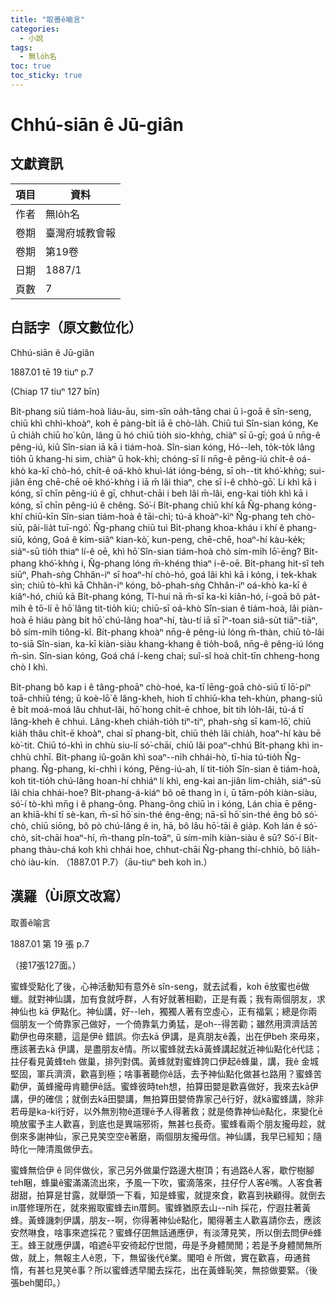 ```yaml
---
title: "取善ê喻言"
categories:
  - 小說
tags:
  - 無lo̍h名
toc: true
toc_sticky: true
---
```


# Chhú-siān ê Jū-giân

## 文獻資訊

| 項目 | 資料 |
|---|---|
| 作者 | 無lo̍h名 |
| 卷期 | 臺灣府城教會報 |
| 卷期 | 第19卷 |
| 日期 | 1887/1 |
| 頁數 | 7 |

## 白話字（原文數位化）

Chhú-siān ê Jū-giân

1887.01 tē 19 tiuⁿ p.7

(Chiap 17 tiuⁿ 127 bīn)

Bi̍t-phang siū tiám-hoà liáu-āu, sim-sîn oa̍h-tāng chai ū ì-goā ê sîn-seng, chiū khì chhì-khoàⁿ, koh ē pàng-bi̍t iā ē chò-la̍h. Chiū tuì Sîn-sian kóng, Ke ū chia̍h chiū ho͘ kûn, lâng ū hó chiū tio̍h sio-khǹg, chiàⁿ sī ū-gī; goá ū nn̄g-ê pêng-iú, kiû Sîn-sian iā kā i tiám-hoà. Sîn-sian kóng, Hó--leh, to̍k-to̍k lâng tio̍h ū khang-hi sim, chiàⁿ ū hok-khì; chóng-sī lí nn̄g-ê pêng-iú chi̍t-ê oá-khò ka-kī chò-hó, chi̍t-ê oá-khò khuì-la̍t ióng-béng, sī oh--tit khó͘-khǹg; sui-jiân ēng chē-chē oē khó͘-khǹg i iā m̄ lâi thiaⁿ, che sī i-ê chhò-gō͘. Lí khì kā i kóng, sī chīn pêng-iú ê gī, chhut-chāi i beh lâi m̄-lâi, eng-kai tio̍h khì kā i kóng, sī chīn pêng-iú ê chêng. Só͘-í Bi̍t-phang chiū khí kā N̂g-phang kóng-khí chiū-kīn Sîn-sian tiám-hoà ê tāi-chì; tú-á khoàⁿ-kìⁿ N̂g-phang teh chò-siū, pâi-lia̍t tuī-ngó͘. N̂g-phang chiū tuì Bi̍t-phang khoa-kháu i khí ê phang-siū, kóng, Goá ê kim-siâⁿ kian-kò͘, kun-peng, chē-chē, hoaⁿ-hí kàu-ke̍k; siáⁿ-sū tio̍h thiaⁿ lí-ê oē, khì hō͘ Sîn-sian tiám-hoà chò sím-mi̍h lō͘-ēng? Bi̍t-phang khó͘-khǹg i, N̂g-phang lóng m̄-khéng thiaⁿ i-ê-oē. Bi̍t-phang hit-sî teh siūⁿ, Phah-sǹg Chhân-iⁿ sī hoaⁿ-hí chò-hó, goá lâi khì kā i kóng, i tek-khak sìn; chiū tò-khì kā Chhân-iⁿ kóng, bô-phah-sǹg Chhân-iⁿ oá-khò ka-kī ê kiâⁿ-hó, chiū kā Bi̍t-phang kóng, Tî-hui nā m̄-sī ka-ki kiân-hó, í-goā bô pa̍t-mi̍h ê tō-lí ē hō͘ lâng tit-tio̍h kiù; chiū-sī oá-khò Sîn-sian ê tiám-hoà, lâi piàn-hoà ē hiáu pàng bi̍t hō͘ chú-lâng hoaⁿ-hí, tàu-tí iā sī īⁿ-toan siâ-su̍t tiāⁿ-tiāⁿ, bô sím-mi̍h tiông-kî. Bi̍t-phang khoàⁿ nn̄g-ê pêng-iú lóng m̄-thàn, chiū tò-lâi to-siā Sîn-sian, ka-kī kiàn-siàu khang-khang ê tio̍h-boâ, nn̄g-ê pêng-iú lóng m̄-sìn. Sîn-sian kóng, Goá chá í-keng chai; suî-sî hoà chi̍t-tīn chheng-hong chò I khì.

Bi̍t-phang bô kap i ê tâng-phoāⁿ chò-hoé, ka-tī lēng-goā chò-siū tī lō͘-piⁿ toā-chhiū téng; ū koè-lō͘ ê lâng-kheh, hioh tī chhiū-kha teh-khùn, phang-siū ê bi̍t moá-moá lâu chhut-lâi, hō͘ hong chi̍t-ē chhoe, bi̍t tih lo̍h-lâi, tú-á tī lâng-kheh ê chhuì. Lâng-kheh chia̍h-tio̍h tiⁿ-tiⁿ, phah-sǹg sī kam-lō͘, chiū kia̍h thâu chi̍t-ē khoàⁿ, chai sī phang-bi̍t, chiū the̍h lâi chia̍h, hoaⁿ-hí kàu bē kò͘-tit. Chiū tó-khì in chhù siu-lí só͘-chāi, chiū lâi poaⁿ-chhú Bi̍t-phang khì in-chhù chhī. Bi̍t-phang iû-goân khì soaⁿ--ni̍h chhái-hò, tī-hia tú-tio̍h N̂g-phang. N̂g-phang, ki-chhì i kóng, Pêng-iú-ah, lí tit-tio̍h Sîn-sian ê tiám-hoà, koh tit-tio̍h chú-lâng hoan-hí chhiáⁿ lí khì, eng-kai an-jiân lim-chia̍h, siáⁿ-sū lâi chia chhái-hoe? Bi̍t-phang-á-kiáⁿ bô oē thang ìn i, ū tām-po̍h kiàn-siàu, só͘-í tò-khì mn̄g i ê phang-ông. Phang-ông chiū ìn i kóng, Lán chia ē pêng-an khiā-khí tī sè-kan, m̄-sī hō͘ sin-thé êng-êng; nā-sī hō͘ sin-thé êng bô só͘-chò, chiū siōng, bô pò chú-lâng ê in, hā, bô lâu hō͘-tāi ê gia̍p. Koh lán ê só͘-chò, si̍t-chāi hoaⁿ-hí, m̄-thang pîn-toāⁿ, ū sím-mi̍h kiàn-siàu ê sū? Só͘-í Bi̍t-phang thàu-chá koh khì chhái hoe, chhut-chāi N̂g-phang thí-chhiò, bô lia̍h-chò iàu-kín. （1887.01 P.7）（āu-tiuⁿ beh koh ìn.）

## 漢羅（Ùi原文改寫）

取善ê喻言

1887.01 第 19 張 p.7

（接17張127面。）

蜜蜂受點化了後，心神活動知有意外ê sîn-seng，就去試看，koh ē放蜜也ē做蠟。就對神仙講，加有食就呼群，人有好就著相勸，正是有義；我有兩個朋友，求神仙也 kā 伊點化。神仙講，好--leh，獨獨人著有空虛心，正有福氣；總是你兩個朋友一个倚靠家己做好，一个倚靠氣力勇猛，是oh--得苦勸；雖然用濟濟話苦勸伊也毋來聽，這是伊ê 錯誤。你去kā 伊講，是真朋友ê義，出在伊beh 來毋來，應該著去kā 伊講，是盡朋友ê情。所以蜜蜂就去kā黃蜂講起就近神仙點化ê代誌；拄仔看見黃蜂teh 做巢，排列對偶。黃蜂就對蜜蜂誇口伊起ê蜂巢，講，我ê 金城堅固，軍兵濟濟，歡喜到極；啥事著聽你ê話，去予神仙點化做甚乜路用？蜜蜂苦勸伊，黃蜂攏毋肯聽伊ê話。蜜蜂彼時teh想，拍算田嬰是歡喜做好，我來去kā伊講，伊的確信；就倒去kā田嬰講，無拍算田嬰倚靠家己ê行好，就kā蜜蜂講，除非若毋是ka-ki行好，以外無別物ê道理ē予人得著救；就是倚靠神仙ê點化，來變化ē曉放蜜予主人歡喜，到底也是異端邪術，無甚乜長奇。蜜蜂看兩个朋友攏毋趁，就倒來多謝神仙，家己見笑空空ê著磨，兩個朋友攏毋信。神仙講，我早已經知；隨時化一陣清風做伊去。

蜜蜂無佮伊 ê 同伴做伙，家己另外做巢佇路邊大樹頂；有過路ê人客，歇佇樹腳teh睏，蜂巢ê蜜滿滿流出來，予風一下吹，蜜滴落來，拄仔佇人客ê嘴。人客食著甜甜，拍算是甘露，就舉頭一下看，知是蜂蜜，就提來食，歡喜到袂顧得。就倒去in厝修理所在，就來搬取蜜蜂去in厝飼。蜜蜂猶原去山--ni̍h 採花，佇遐拄著黃蜂。黃蜂譏刺伊講，朋友--啊，你得著神仙ê點化，閣得著主人歡喜請你去，應該安然啉食，啥事來遮採花？蜜蜂仔囝無話通應伊，有淡薄見笑，所以倒去問伊ê蜂王。蜂王就應伊講，咱遮ē平安徛起佇世間，毋是予身體閒閒；若是予身體閒無所做，就上，無報主人ê恩，下，無留後代ê業。閣咱 ê 所做，實在歡喜，毋通貧惰，有甚乜見笑ê事？所以蜜蜂透早閣去採花，出在黃蜂恥笑，無掠做要緊。（後張beh閣印。）
